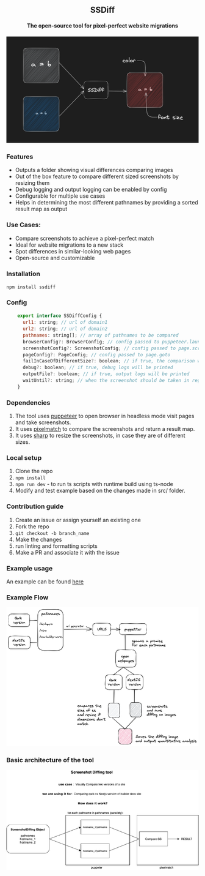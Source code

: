 <h2 align="center">SSDiff</h2>
<h4 align="center">The open-source tool for pixel-perfect website migrations<h4>

![Diff](./docs/images/hero.png)

### Features
<ul>
   <li> Outputs a folder showing visual differences comparing images </li>
   <li>Out of the box feature to compare different sized screenshots by resizing them</li>
   <li> Debug logging and output logging can be enabled by config </li>
   <li> Configurable for multiple use cases </li>
   <li> Helps in determining the most different pathnames by providing a sorted result map as output</li>
</ul>

### Use Cases: 
<ul>
   <li> Compare screenshots to achieve a pixel-perfect match </li>
   <li> Ideal for website migrations to a new stack </li>
   <li> Spot differences in similar-looking web pages </li>
   <li> Open-source and customizable </li>
</ul>

### Installation
```
npm install ssdiff
```
### Config 
```js
    export interface SSDiffConfig {
      url1: string; // url of domain1
      url2: string; // url of domain2
      pathnames: string[]; // array of pathnames to be compared
      browserConfig?: BrowserConfig; // config passed to puppeteer.launch
      screenshotConfig?: ScreenshotConfig; // config passed to page.screenshot
      pageConfig?: PageConfig; // config passed to page.goto
      failInCaseOfDifferentSize?: boolean; // if true, the comparison will fail if the images are of different sizes
      debug?: boolean; // if true, debug logs will be printed
      outputFile?: boolean; // if true, output logs will be printed
      waitUntil?: string; // when the screenshot should be taken in regards to the loaded state of the page, defaults to networkidle0
    }

```

### Dependencies
1. The tool uses [puppeteer](https://github.com/puppeteer/puppeteer/tree/main) to open browser in headless mode visit pages and take screenshots. 
2. It uses [pixelmatch](https://github.com/mapbox/pixelmatch) to compare the screenshots and return a result map.
3. It uses [sharp](https://www.npmjs.com/package/sharp) to resize the screenshots, in case they are of different sizes.

### Local setup
1. Clone the repo
2. ```npm install```
3. ```npm run dev``` - to run ts scripts with runtime build using ts-node
4. Modify and test example based on the changes made in src/ folder.

### Contribution guide
1. Create an issue or assign yourself an existing one
2. Fork the repo
3. ```git checkout -b branch_name```
4. Make the changes
5. run linting and formatting scripts
6. Make a PR and associate it with the issue

### Example usage

An example can be found [here](https://github.com/akshatgarg12/SSDiff/tree/main/example)


### Example Flow
![Flow](./docs/images/flow.png)

### Basic architecture of the tool
![Architecture](./docs/images/system-architecture.png)

